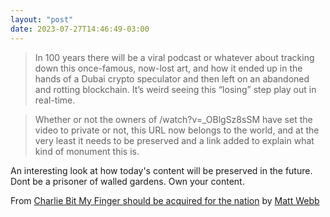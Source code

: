 ```yaml
---
layout: "post"
date: 2023-07-27T14:46:49-03:00
---
```


> In 100 years there will be a viral podcast or whatever about tracking down this once-famous, now-lost art, and how it ended up in the hands of a Dubai crypto speculator and then left on an abandoned and rotting blockchain. It’s weird seeing this “losing” step play out in real-time.

> Whether or not the owners of /watch?v=_OBlgSz8sSM have set the video to private or not, this URL now belongs to the world, and at the very least it needs to be preserved and a link added to explain what kind of monument this is.

An interesting look at how today's content will be preserved in the future. Dont be a prisoner of walled gardens. Own your content.

From [Charlie Bit My Finger should be acquired for the nation](https://interconnected.org/home/2023/06/02/charlie) by [Matt Webb](https://interconnected.org/)
